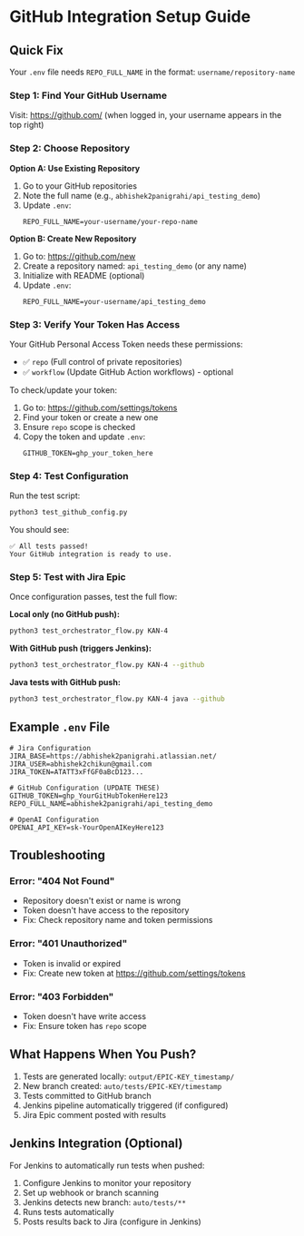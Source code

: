 # GitHub Integration Setup Guide

## Quick Fix

Your `.env` file needs `REPO_FULL_NAME` in the format: `username/repository-name`

### Step 1: Find Your GitHub Username

Visit: https://github.com/ (when logged in, your username appears in the top right)

### Step 2: Choose Repository

**Option A: Use Existing Repository**
1. Go to your GitHub repositories
2. Note the full name (e.g., `abhishek2panigrahi/api_testing_demo`)
3. Update `.env`:
   ```
   REPO_FULL_NAME=your-username/your-repo-name
   ```

**Option B: Create New Repository**
1. Go to: https://github.com/new
2. Create a repository named: `api_testing_demo` (or any name)
3. Initialize with README (optional)
4. Update `.env`:
   ```
   REPO_FULL_NAME=your-username/api_testing_demo
   ```

### Step 3: Verify Your Token Has Access

Your GitHub Personal Access Token needs these permissions:
- ✅ `repo` (Full control of private repositories)
- ✅ `workflow` (Update GitHub Action workflows) - optional

To check/update your token:
1. Go to: https://github.com/settings/tokens
2. Find your token or create a new one
3. Ensure `repo` scope is checked
4. Copy the token and update `.env`:
   ```
   GITHUB_TOKEN=ghp_your_token_here
   ```

### Step 4: Test Configuration

Run the test script:
```bash
python3 test_github_config.py
```

You should see:
```
✅ All tests passed!
Your GitHub integration is ready to use.
```

### Step 5: Test with Jira Epic

Once configuration passes, test the full flow:

**Local only (no GitHub push):**
```bash
python3 test_orchestrator_flow.py KAN-4
```

**With GitHub push (triggers Jenkins):**
```bash
python3 test_orchestrator_flow.py KAN-4 --github
```

**Java tests with GitHub push:**
```bash
python3 test_orchestrator_flow.py KAN-4 java --github
```

## Example `.env` File

```env
# Jira Configuration
JIRA_BASE=https://abhishek2panigrahi.atlassian.net/
JIRA_USER=abhishek2chikun@gmail.com
JIRA_TOKEN=ATATT3xFfGF0aBcD123...

# GitHub Configuration (UPDATE THESE)
GITHUB_TOKEN=ghp_YourGitHubTokenHere123
REPO_FULL_NAME=abhishek2panigrahi/api_testing_demo

# OpenAI Configuration  
OPENAI_API_KEY=sk-YourOpenAIKeyHere123
```

## Troubleshooting

### Error: "404 Not Found"
- Repository doesn't exist or name is wrong
- Token doesn't have access to the repository
- Fix: Check repository name and token permissions

### Error: "401 Unauthorized"  
- Token is invalid or expired
- Fix: Create new token at https://github.com/settings/tokens

### Error: "403 Forbidden"
- Token doesn't have write access
- Fix: Ensure token has `repo` scope

## What Happens When You Push?

1. Tests are generated locally: `output/EPIC-KEY_timestamp/`
2. New branch created: `auto/tests/EPIC-KEY/timestamp`
3. Tests committed to GitHub branch
4. Jenkins pipeline automatically triggered (if configured)
5. Jira Epic comment posted with results

## Jenkins Integration (Optional)

For Jenkins to automatically run tests when pushed:

1. Configure Jenkins to monitor your repository
2. Set up webhook or branch scanning
3. Jenkins detects new branch: `auto/tests/**`
4. Runs tests automatically
5. Posts results back to Jira (configure in Jenkins)


